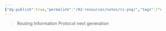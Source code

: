 ```yaml
---
{"dg-publish":true,"permalink":"/02-resources/notes/ri-png/","tags":["netzwerk/protocol"]}
---
```


> Routing Information Protocol next generation